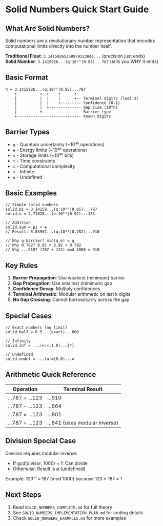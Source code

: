 # Solid Numbers Quick Start Guide

## What Are Solid Numbers?

Solid numbers are a revolutionary number representation that encodes computational limits directly into the number itself.

**Traditional Float**: `3.14159265358979323846...` (precision just ends)  
**Solid Number**: `3.1415926...(q:10³⁵|0.85)...787` (tells you WHY it ends)

## Basic Format

```
π = 3.1415926...(q:10³⁵|0.85)...787
    ↑          ↑  ↑    ↑      ↑
    |          |  |    |      +-- Terminal digits (last 3)
    |          |  |    +--------- Confidence (0-1)
    |          |  +-------------- Gap size (10^n)
    |          +----------------- Barrier type
    +---------------------------- Known digits
```

## Barrier Types

- `q` - Quantum uncertainty (~10³⁵ operations)
- `e` - Energy limits (~10⁵⁰ operations)
- `s` - Storage limits (~10⁸² bits)
- `t` - Time constraints
- `c` - Computational complexity
- `∞` - Infinite
- `u` - Undefined

## Basic Examples

```blaze
// Simple solid numbers
solid.pi = 3.14159...(q:10³⁵|0.85)...787
solid.e = 2.71828...(e:10⁵⁰|0.92)...123

// Addition
solid.sum = pi + e
// Result: 5.85987...(q:10³⁵|0.782)...910

// Why q barrier? min(q,e) = q
// Why 0.782? 0.85 × 0.92 = 0.782
// Why ...910? (787 + 123) mod 1000 = 910
```

## Key Rules

1. **Barrier Propagation**: Use weakest (minimum) barrier
2. **Gap Propagation**: Use smallest (minimum) gap
3. **Confidence Decay**: Multiply confidences
4. **Terminal Arithmetic**: Modular arithmetic on last k digits
5. **No Gap Crossing**: Cannot borrow/carry across the gap

## Special Cases

```blaze
// Exact numbers (no limit)
solid.half = 0.5...(exact)...000

// Infinity
solid.inf = ...(∞:∞|1.0)...{*}

// Undefined
solid.undef = ...(u:∞|0.0)...∅
```

## Arithmetic Quick Reference

| Operation | Terminal Result |
|-----------|----------------|
| ...787 + ...123 | ...910 |
| ...787 - ...123 | ...664 |
| ...787 × ...123 | ...801 |
| ...787 ÷ ...123 | ...841 (uses modular inverse) |

## Division Special Case

Division requires modular inverse:
- If gcd(divisor, 1000) = 1: Can divide
- Otherwise: Result is ∅ (undefined)

Example: 123⁻¹ ≡ 187 (mod 1000) because 123 × 187 ≡ 1

## Next Steps

1. Read `SOLID_NUMBERS_COMPLETE.md` for full theory
2. See `SOLID_NUMBERS_IMPLEMENTATION_PLAN.md` for coding details
3. Check `SOLID_NUMBERS_EXAMPLES.md` for more examples